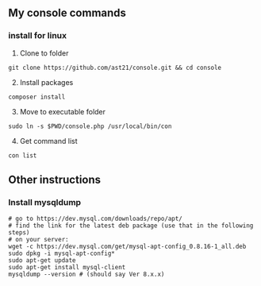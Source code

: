 ## My console commands

### install for linux

1. Clone to folder
```shell
git clone https://github.com/ast21/console.git && cd console
```

2. Install packages
```shell
composer install
```

3. Move to executable folder
```shell
sudo ln -s $PWD/console.php /usr/local/bin/con
```

4. Get command list
```shell
con list
```

## Other instructions

### Install mysqldump
```shell
# go to https://dev.mysql.com/downloads/repo/apt/
# find the link for the latest deb package (use that in the following steps)
# on your server:
wget -c https://dev.mysql.com/get/mysql-apt-config_0.8.16-1_all.deb
sudo dpkg -i mysql-apt-config*
sudo apt-get update
sudo apt-get install mysql-client
mysqldump --version # (should say Ver 8.x.x)
```
